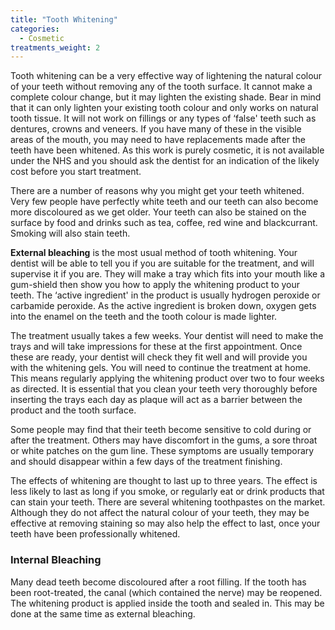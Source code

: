 ```yaml
---
title: "Tooth Whitening"
categories:
  - Cosmetic
treatments_weight: 2
---
```


Tooth whitening can be a very effective way of lightening the natural colour of your teeth without removing any of the tooth surface. It cannot make a complete colour change, but it may lighten the existing shade. Bear in mind that it can only lighten your existing tooth colour and only works on natural tooth tissue. It will not work on fillings or any types of ‘false' teeth such as dentures, crowns and veneers. If you have many of these in the visible areas of the mouth, you may need to have replacements made after the teeth have been whitened.
As this work is purely cosmetic, it is not available under the NHS and you should ask the dentist for an indication of the likely cost before you start treatment.

There are a number of reasons why you might get your teeth whitened. Very few people have perfectly white teeth and our teeth can also become more discoloured as we get older. Your teeth can also be stained on the surface by food and drinks such as tea, coffee, red wine and blackcurrant. Smoking will also stain teeth.

**External bleaching** is the most usual method of tooth whitening. Your dentist will be able to tell you if you are suitable for the treatment, and will supervise it if you are. They will make a tray which fits into your mouth like a gum-shield then show you how to apply the whitening product to your teeth. The ‘active ingredient' in the product is usually hydrogen peroxide or carbamide peroxide. As the active ingredient is broken down, oxygen gets into the enamel on the teeth and the tooth colour is made lighter.

The treatment usually takes a few weeks. Your dentist will need to make the trays and will take impressions for these at the first appointment. Once these are ready, your dentist will check they fit well and will provide you with the whitening gels. You will need to continue the treatment at home. This means regularly applying the whitening product over two to four weeks as directed. It is essential that you clean your teeth very thoroughly before inserting the trays each day as plaque will act as a barrier between the product and the tooth surface.

Some people may find that their teeth become sensitive to cold during or after the treatment. Others may have discomfort in the gums, a sore throat or white patches on the gum line. These symptoms are usually temporary and should disappear within a few days of the treatment finishing.

The effects of whitening are thought to last up to three years. The effect is less likely to last as long if you smoke, or regularly eat or drink products that can stain your teeth. There are several whitening toothpastes on the market. Although they do not affect the natural colour of your teeth, they may be effective at removing staining so may also help the effect to last, once your teeth have been professionally whitened.

### Internal Bleaching
Many dead teeth become discoloured after a root filling. If the tooth has been root-treated, the canal (which contained the nerve) may be reopened. The whitening product is applied inside the tooth and sealed in. This may be done at the same time as external bleaching.
